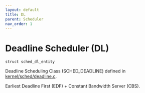 ```yaml
---
layout: default
title: DL
parent: Scheduler
nav_order: 1
---
```


# Deadline Scheduler (DL)

`struct sched_dl_entity`

Deadline Scheduling Class (SCHED_DEADLINE) defined in [kernel/sched/deadline.c](https://elixir.bootlin.com/linux/v6.11/source/kernel/sched/deadline.c).

Earliest Deadline First (EDF) + Constant Bandwidth Server (CBS).

<!-- How does this work on the latest kernel? With PREEMPT-RT fully merged. -->

